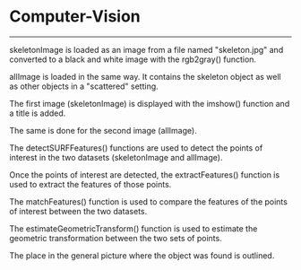 # Computer-Vision
---
skeletonImage is loaded as an image from a file named "skeleton.jpg" and converted to a black and white image with the rgb2gray() function.

allImage is loaded in the same way. It contains the skeleton object as well as other objects in a "scattered" setting.

The first image (skeletonImage) is displayed with the imshow() function and a title is added.

The same is done for the second image (allImage).

The detectSURFFeatures() functions are used to detect the points of interest in the two datasets (skeletonImage and allImage).

Once the points of interest are detected, the extractFeatures() function is used to extract the features of those points.

The matchFeatures() function is used to compare the features of the points of interest between the two datasets.

The estimateGeometricTransform() function is used to estimate the geometric transformation between the two sets of points.

The place in the general picture where the object was found is outlined.